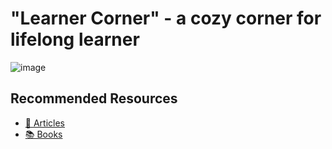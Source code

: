 # "Learner Corner" - a cozy corner for lifelong learner

![image](https://github.com/brahinets/learner-corner/assets/4119411/7930f263-1665-4854-aa29-6f3d9c8c5901)

## Recommended Resources
- [📰 Articles](./articles.md)
- [📚 Books](./books.md)       
